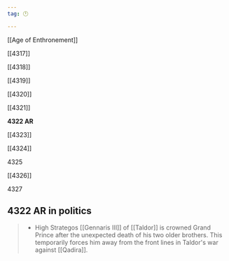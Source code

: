 ```yaml
---
tag: 🕛

---
```

[[Age of Enthronement]]


[[4317]]

[[4318]]

[[4319]]

[[4320]]

[[4321]]

**4322 AR**

[[4323]]

[[4324]]

4325

[[4326]]

4327



## 4322 AR in politics

>  - High Strategos [[Gennaris III]] of [[Taldor]] is crowned Grand Prince after the unexpected death of his two older brothers. This temporarily forces him away from the front lines in Taldor's war against [[Qadira]].






